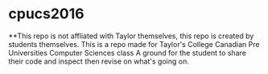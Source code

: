 # cpucs2016
**This repo is not affliated with Taylor themselves, this repo is created by students themselves.
This is a repo made for Taylor's College Canadian Pre Universities Computer Sciences class
A ground for the student to share their code and inspect then revise on what's going on.
